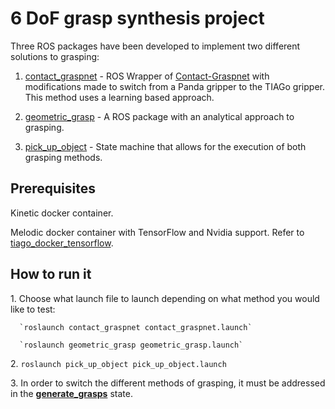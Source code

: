 # 6 DoF grasp synthesis project

Three ROS packages have been developed to implement two different solutions to grasping:

  1. [contact_graspnet](https://github.com/jucamohedano/ros_contact_graspnet/tree/main/contact_graspnet) - ROS Wrapper of [Contact-Graspnet](https://github.com/NVlabs/contact_graspnet) with modifications made to switch from a Panda gripper to the TIAGo gripper. This method uses a learning based approach.

  2. [geometric_grasp](https://github.com/jucamohedano/ros_contact_graspnet/tree/main/geometric_grasp) - A ROS package with an analytical approach to grasping.

  3. [pick_up_object](https://github.com/jucamohedano/ros_contact_graspnet/tree/main/pick_up_object) - State machine that allows for the execution of both grasping methods.

## Prerequisites

Kinetic docker container.

Melodic docker container with TensorFlow and Nvidia support. Refer to [tiago_docker_tensorflow](https://github.com/jucamohedano/tiago_docker_tensorflow).


## How to run it

  1\. Choose what launch file to launch depending on what method you would like to test: 
      
      `roslaunch contact_graspnet contact_graspnet.launch`
      
      `roslaunch geometric_grasp geometric_grasp.launch`

  2\. `roslaunch pick_up_object pick_up_object.launch`
  
  3\. In order to switch the different methods of grasping, it must be addressed in the [**generate_grasps**](https://github.com/jucamohedano/ros_contact_graspnet/blob/main/pick_up_object/src/pick_up_object/states/generate_grasps.py) state.
